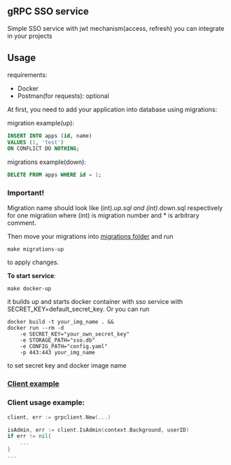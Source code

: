 ## gRPC SSO service

Simple SSO service with jwt mechanism(access, refresh) you
can integrate in your projects


## Usage

requirements:
- Docker
- Postman(for requests): optional

At first, you need to add your application into database
using migrations:

migration example(up):
```sql
INSERT INTO apps (id, name)
VALUES (1, 'test')
ON CONFLICT DO NOTHING;
```

migrations example(down):
```sql
DELETE FROM apps WHERE id = 1;
```

### Important!
Migration name should look like
(int)*.up.sql and (int)*.down.sql respectively for one migration
where (int) is migration number and * is arbitrary comment.

Then move your migrations into [migrations folder](/internal/storage/migrations/)
and run

```shell
make migrations-up
```

to apply changes.

**To start service**:

```shell
make docker-up
```

it builds up and starts docker container with sso service with SECRET_KEY=default_secret_key.
Or you can run
```shell
docker build -t your_img_name . &&
docker run --rm -d 
	-e SECRET_KEY="your_own_secret_key" 
	-e STORAGE_PATH="sso.db" 
	-e CONFIG_PATH="config.yaml" 
	-p 443:443 your_img_name
```
to set secret key and docker image name

### [Client example](/pkg/client/sso/grpc-client.go)
### Client usage example:

```go
client, err := grpclient.New(...)

isAdmin, err := client.IsAdmin(context.Background, userID)
if err != nil{
    ...
}
...

```
